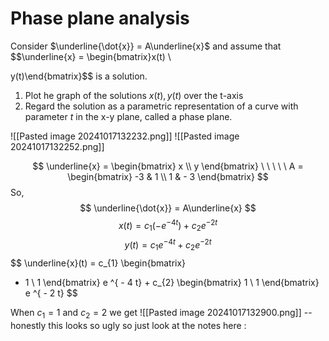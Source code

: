 # Phase plane analysis

Consider $\underline{\dot{x}} = A\underline{x}$ and assume that $$\underline{x} = \begin{bmatrix}x(t) \\

y(t)\end{bmatrix}$$
is a solution.

1. Plot he graph of the solutions $x(t), y(t)$ over the t-axis
2. Regard the solution as a parametric representation of a curve with parameter $t$ in the x-y plane, called a phase plane.

![[Pasted image 20241017132232.png]]
![[Pasted image 20241017132252.png]]

$$
\underline{x} = \begin{bmatrix}
x \\
y 
\end{bmatrix} \ \ \ \ \ A = \begin{bmatrix}
-3 & 1 \\
 1 & - 3
\end{bmatrix}
$$
So, $$
\underline{\dot{x}} = A\underline{x}
$$
$$
x(t) = c_{1} (-e^{-4t}) + c_{2} e ^{ - 2 t}
$$ $$
y(t) = c_{1} e ^{ - 4 t } + c_{2} e ^{-2t}
$$
$$
\underline{x}(t) = c_{1} \begin{bmatrix}
- 1 \\
1
\end{bmatrix} e ^{ - 4 t} + c_{2} \begin{bmatrix}
1 \\
1
\end{bmatrix} e ^{ - 2 t}
$$

When $c_{1} = 1$ and $c_{2} = 2$ we get 
![[Pasted image 20241017132900.png]]
-- honestly this looks so ugly so just look at the notes here : 